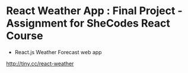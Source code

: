 # React Weather App : Final Project - Assignment for SheCodes React Course

- React.js Weather Forecast web app

http://tiny.cc/react-weather 
